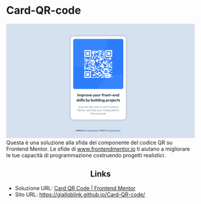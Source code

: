 # Card-QR-code
![](./design/Screenshot.png)
Questa è una soluzione alla sfida del componente del codice QR su Frontend Mentor. Le sfide di www.frontendmentor.io ti aiutano a migliorare le tue capacità di programmazione costruendo progetti realistici.
<h2 align="center">Links</h2>

- Soluzione URL: [Card QR Code  | Frontend Mentor](https://www.frontendmentor.io/solutions/card-qr-code-component-flex-mM50wizkM5)
- Sito URL: https://gialloblink.github.io/Card-QR-code/
